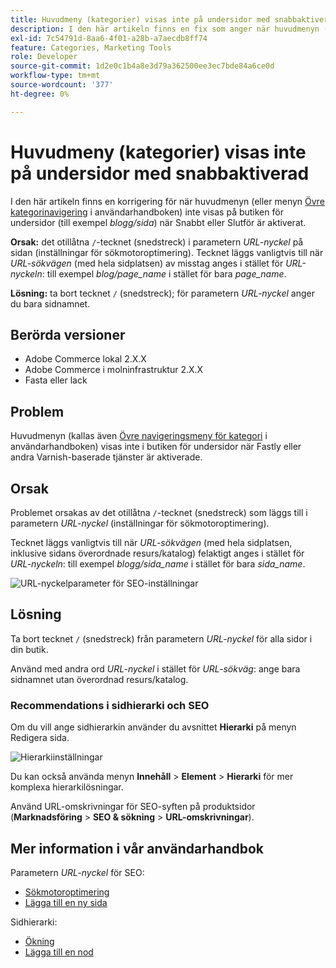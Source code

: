 ```yaml
---
title: Huvudmeny (kategorier) visas inte på undersidor med snabbaktiverad
description: I den här artikeln finns en fix som anger när huvudmenyn (eller menyn [Kategori > navigering](https://experienceleague.adobe.com/docs/commerce-admin/catalog/catalog/navigation/navigation-top.html) i användarhandboken) inte visas på butiken för undersidor (till exempel *blog/page*) när Fastly eller Varnish är aktiverat.
exl-id: 7c54791d-8aa6-4f01-a28b-a7aecdb8ff74
feature: Categories, Marketing Tools
role: Developer
source-git-commit: 1d2e0c1b4a8e3d79a362500ee3ec7bde84a6ce0d
workflow-type: tm+mt
source-wordcount: '377'
ht-degree: 0%

---
```


# Huvudmeny (kategorier) visas inte på undersidor med snabbaktiverad

I den här artikeln finns en korrigering för när huvudmenyn (eller menyn [Övre kategorinavigering](/docs/commerce-admin/catalog/catalog/navigation/navigation-top.html) i användarhandboken) inte visas på butiken för undersidor (till exempel *blogg/sida*) när Snabbt eller Slutför är aktiverat.

**Orsak:** det otillåtna `/`-tecknet (snedstreck) i parametern *URL-nyckel* på sidan (inställningar för sökmotoroptimering). Tecknet läggs vanligtvis till när *URL-sökvägen* (med hela sidplatsen) av misstag anges i stället för *URL-nyckeln*: till exempel *blog/page\_name* i stället för bara *page\_name*.

**Lösning:** ta bort tecknet `/` (snedstreck); för parametern *URL-nyckel* anger du bara sidnamnet.

## Berörda versioner

* Adobe Commerce lokal 2.X.X
* Adobe Commerce i molninfrastruktur 2.X.X
* Fasta eller lack

## Problem

Huvudmenyn (kallas även [Övre navigeringsmeny för kategori](/docs/commerce-admin/catalog/catalog/navigation/navigation-top.html) i användarhandboken) visas inte i butiken för undersidor när Fastly eller andra Varnish-baserade tjänster är aktiverade.

## Orsak

Problemet orsakas av det otillåtna `/`-tecknet (snedstreck) som läggs till i parametern *URL-nyckel* (inställningar för sökmotoroptimering).

Tecknet läggs vanligtvis till när *URL-sökvägen* (med hela sidplatsen, inklusive sidans överordnade resurs/katalog) felaktigt anges i stället för *URL-nyckeln*: till exempel *blogg/sida\_name* i stället för bara *sida\_name*.

![URL-nyckelparameter för SEO-inställningar](assets/seo_url_key.png)

## Lösning

Ta bort tecknet `/` (snedstreck) från parametern *URL-nyckel* för alla sidor i din butik.

Använd med andra ord *URL-nyckel* i stället för *URL-sökväg*: ange bara sidnamnet utan överordnad resurs/katalog.

### Recommendations i sidhierarki och SEO

Om du vill ange sidhierarkin använder du avsnittet **Hierarki** på menyn Redigera sida.

![Hierarkiinställningar](assets/hierarchy_hr.png)

Du kan också använda menyn **Innehåll** > **Element** > **Hierarki** för mer komplexa hierarkilösningar.

Använd URL-omskrivningar för SEO-syften på produktsidor (**Marknadsföring** > **SEO &amp; sökning** > **URL-omskrivningar**).

## Mer information i vår användarhandbok

Parametern *URL-nyckel* för SEO:

* [Sökmotoroptimering](/docs/commerce-admin/catalog/categories/create/categories-search-engine-optimization.html)
* [Lägga till en ny sida](/docs/commerce-admin/content-design/elements/pages/page-add.html)

Sidhierarki:

* [Ökning](/docs/commerce-admin/content-design/elements/pages/page-hierarchy.html)
* [Lägga till en nod](/docs/commerce-admin/content-design/elements/pages/page-hierarchy.html#add-a-hierarchy-node)
